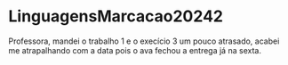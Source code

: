 # LinguagensMarcacao20242
Professora, mandei o trabalho 1 e o execício 3 um pouco atrasado, acabei me atrapalhando com a data pois o ava fechou a entrega já na sexta.
